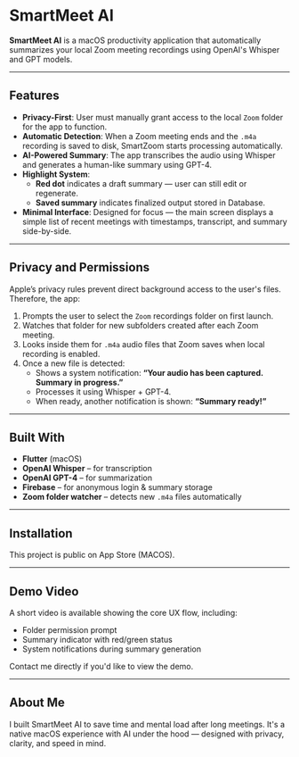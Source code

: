 # SmartMeet AI

**SmartMeet AI** is a macOS productivity application that automatically summarizes your local Zoom meeting recordings using OpenAI's Whisper and GPT models.

---

## Features

- **Privacy-First**: User must manually grant access to the local `Zoom` folder for the app to function.
- **Automatic Detection**: When a Zoom meeting ends and the `.m4a` recording is saved to disk, SmartZoom starts processing automatically.
- **AI-Powered Summary**: The app transcribes the audio using Whisper and generates a human-like summary using GPT-4.
- **Highlight System**:
  - **Red dot** indicates a draft summary — user can still edit or regenerate.
  - **Saved summary** indicates finalized output stored in Database.
- **Minimal Interface**: Designed for focus — the main screen displays a simple list of recent meetings with timestamps, transcript, and summary side-by-side.

---

## Privacy and Permissions

Apple’s privacy rules prevent direct background access to the user's files. Therefore, the app:

1. Prompts the user to select the `Zoom` recordings folder on first launch.
2. Watches that folder for new subfolders created after each Zoom meeting.
3. Looks inside them for `.m4a` audio files that Zoom saves when local recording is enabled.
4. Once a new file is detected:
   - Shows a system notification: **“Your audio has been captured. Summary in progress.”**
   - Processes it using Whisper + GPT-4.
   - When ready, another notification is shown: **“Summary ready!”**

---

## Built With

- **Flutter** (macOS)
- **OpenAI Whisper** – for transcription
- **OpenAI GPT-4** – for summarization
- **Firebase** – for anonymous login & summary storage
- **Zoom folder watcher** – detects new `.m4a` files automatically

---

## Installation

This project is public on App Store (MACOS).

---

## Demo Video

A short video is available showing the core UX flow, including:
- Folder permission prompt
- Summary indicator with red/green status
- System notifications during summary generation

Contact me directly if you'd like to view the demo.

---

## About Me

I built SmartMeet AI to save time and mental load after long meetings. It's a native macOS experience with AI under the hood — designed with privacy, clarity, and speed in mind.

